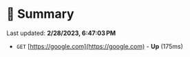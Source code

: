# 📖 Summary
Last updated: **2/28/2023, 6:47:03 PM**

- `GET` [https://google.com](https://google.com) - **Up** (175ms)
